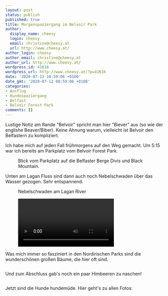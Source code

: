 ```yaml
---
layout: post
status: publish
published: true
title: Morgenspaziergang im Belvoir Park
author:
  display_name: cheesy
  login: cheesy
  email: christine@cheesy.at
  url: http://www.cheesy.at/
author_login: cheesy
author_email: christine@cheesy.at
author_url: http://www.cheesy.at/
wordpress_id: 41616
wordpress_url: http://www.cheesy.at/?p=41616
date: '2020-07-12 10:59:06 +0100'
date_gmt: '2020-07-12 08:59:06 +0100'
categories:
- Ausflug
- Hundespaziergang
- Belfast
- Belvoir Forest Park
comments: []
---
```

<!-- wp:paragraph -->
Lustige Notiz am Rande "Belvoir" spricht man hier "Biever" aus (so wie der englishe Beaver/Biber). Keine Ahnung warum, vielleicht ist Belvoir den Belfastern zu kompliziert.
<!-- /wp:paragraph -->
<!-- wp:paragraph -->
Ich habe mich auf jeden Fall frühmorgens auf den Weg gemacht. Um 5:15 war ich bereits am Parkplatz vom Belvoir Forest Park.
<!-- /wp:paragraph -->
<!-- wp:image {"id":41582} -->
<figure class="wp-block-image"><img src="{% link _posts/2020-07-12-morgenspaziergang-im-belvoir-park/Belvoir-morning-walk-006.jpg %}" alt="" class="wp-image-41582"><br>
<figcaption>Blick vom Parkplatz auf die Belfaster Berge Divis und Black Mountain.</figcaption>
</figure>
<!-- /wp:image -->
<!-- wp:paragraph -->
Unten am Lagan Fluss sind dann auch noch Nebelschwaden über das Wasser gezogen. Sehr entspannend.
<!-- /wp:paragraph -->
<!-- wp:image {"id":41588} -->
<figure class="wp-block-image"><img src="{% link _posts/2020-07-12-morgenspaziergang-im-belvoir-park/Belvoir-morning-walk-012.jpg %}" alt="" class="wp-image-41588"><br>
<figcaption>Nebelschwaden am Lagan River</figcaption>
</figure>
<!-- /wp:image -->
<!-- wp:video -->
<figure class="wp-block-video"><video controls src="http://www.cheesy.at/download/Videos/Nebelschwaden.mp4"></video></figure>
<!-- /wp:video -->
<!-- wp:paragraph -->
Was mich immer so fasziniert in den Nordirischen Parks sind die wunderschönen großen Bäume, die hier oft sind.
<!-- /wp:paragraph -->
<!-- wp:image {"id":41602} -->
<figure class="wp-block-image"><img src="{% link _posts/2020-07-12-morgenspaziergang-im-belvoir-park/Belvoir-morning-walk-026.jpg %}" alt="" class="wp-image-41602"></figure>
<!-- /wp:image -->
<!-- wp:paragraph -->
Und zum Abschluss gab's noch ein paar Himbeeren zu naschen!
<!-- /wp:paragraph -->
<!-- wp:image {"id":41610} -->
<figure class="wp-block-image"><img src="{% link _posts/2020-07-12-morgenspaziergang-im-belvoir-park/Belvoir-morning-walk-034.jpg %}" alt="" class="wp-image-41610"></figure>
<!-- /wp:image -->
<!-- wp:paragraph -->
Jetzt sind die Hunde hundemüde. Hier geht's zu allen Fotos:
<!-- /wp:paragraph -->
<!-- wp:image {"id":41611,"linkDestination":"custom"} -->
<figure class="wp-block-image"><a href="http://www.cheesy.at/fotos/ausfluege/2020-2/belvoir-park-morgenspaziergang/"><img src="{% link _posts/2020-07-12-morgenspaziergang-im-belvoir-park/Belvoir-morning-walk-035.jpg %}" alt="" class="wp-image-41611"></a></figure>
<!-- /wp:image -->
